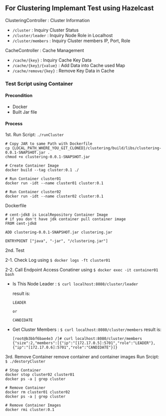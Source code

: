 ## For Clustering Implemant Test using Hazelcast
ClusteringController : Cluster Information
- `/cluster` : Inquiry Cluster Status
- `/cluster/leader` : Inquiry Node Role in Localhost
- `/cluster/members` : Inquiry Cluster members IP, Port, Role

CacheController : Cache Management
- `/cache/{key}` : Inquiry Cache Key Data
- `/cache/{key}/{value}` : Add Data into Cache used Map
- `/cache/remove/{key}` : Remove Key Data in Cache


### Test Script using Container
#### Precondition
- Docker
- Built Jar file

#### Process
1st. Run Script: `./runCluster`
```
# Copy JAR to same Path with Dockerfile
cp {LOCAL_PATH_WHERE_YOU_GIT_CLONED}/clustering/build/libs/clustering-0.0.1-SNAPSHOT.jar .
chmod +x clustering-0.0.1-SNAPSHOT.jar

# Create Container Image
docker build --tag cluster:0.1 ./

# Run Container cluster01
docker run -idt --name cluster01 cluster:0.1

# Run Container cluster02
docker run -idt --name cluster02 cluster:0.1
```

Dockerfile
```$xslt
# cent-jdk8 is LocalRepository Container Image
# if you don't have jdk container pull container image
FROM cent-jdk8

ADD clustering-0.0.1-SNAPSHOT.jar clustering.jar

ENTRYPOINT ["java", "-jar", "/clustering.jar"]
```

2nd. Test

2-1. Check Log using `$ docker logs -ft cluster01`

2-2. Call Endpoint
Access Conatiner using `$ docker exec -it container01 bash`
- Is This Node Leader : `$ curl localhost:8080/cluster/leader`

    result is:
    ```$xslt
    LEADER
  
    or
  
    CANDIDATE
    ```
- Get Cluster Members : `$ curl localhost:8080/cluster/members`
    result is:
    ```$xslt
    [root@b3bbf6bae4e3 /]# curl localhost:8080/cluster/members
    {"size":2,"members":[{"ip":"[172.17.0.5]:5701","role":"LEADER"},{"ip":"[172.17.0.6]:5701","role":"CANDIDATE"}]}
    ```
3rd. Remove Container
remove container and container images
Run Srcipt: `$ ./destoryCluster`
```$xslt
# Stop Container
docker stop cluster02 cluster01
docker ps -a | grep cluster

# Remove Container
docker rm cluster01 cluster02
docker ps -a | grep cluster

# Remove Container Images
docker rmi cluster:0.1
```
